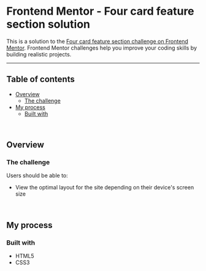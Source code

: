 # Frontend Mentor - Four card feature section solution

This is a solution to the [Four card feature section challenge on Frontend Mentor](https://www.frontendmentor.io/challenges/four-card-feature-section-weK1eFYK). Frontend Mentor challenges help you improve your coding skills by building realistic projects.

<hr>

## Table of contents

- [Overview](#overview)
  - [The challenge](#the-challenge)
- [My process](#my-process)
  - [Built with](#built-with)

<br>

## Overview

### The challenge

Users should be able to:

- View the optimal layout for the site depending on their device's screen size

<br>

## My process

### Built with

- HTML5
- CSS3